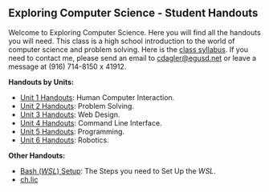 ## Exploring Computer Science - Student Handouts

Welcome to Exploring Computer Science. Here you will find all the handouts you will need. This class is a high school introduction to the world of computer science and problem solving. Here is the [class syllabus](./syllabus_ecs.pdf). If you need to contact me, please send an email to <cdagler@egusd.net> or leave a message at (916) 714-8150 x 41912.

**Handouts by Units:**
* [Unit 1 Handouts](./01_Humman_Computer_Interaction/readme.md): Human Computer Interaction.
* [Unit 2 Handouts](./02_Problem_Solving/readme.md): Problem Solving.
* [Unit 3 Handouts](./03_Web_Design/readme.md): Web Design.
* [Unit 4 Handouts](./04_Command_Line_Interface/readme.md): Command Line Interface.
* [Unit 5 Handouts](./05_Programming/readme.md): Programming.
* [Unit 6 Handouts](./06_Robotics/readme.md): Robotics.

**Other Handouts:**
* [Bash (_WSL_) Setup](./ecs_wsl_install.md): The Steps you need to Set Up the *WSL*.
* [ch.lic](./ch.lic)
